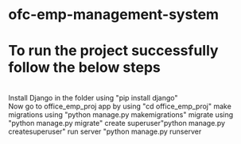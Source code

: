 # ofc-emp-management-system
# To run the project successfully follow the below steps
<br>
Install Django in the folder using "pip install django"
</br>
Now go to office_emp_proj app by using "cd office_emp_proj"
make migrations using "python manage.py makemigrations"
migrate using "python manage.py migrate"
create superuser"python manage.py createsuperuser"
run server "python manage.py runserver
